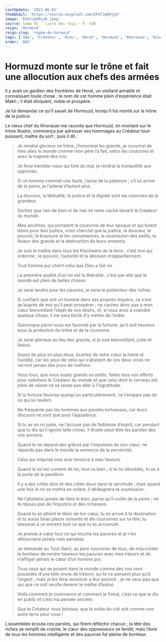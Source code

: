 ```yaml
---
lastUpdate: '2021-06-01'
thumbnail: 'https://source.unsplash.com/EFm7JpD9jy8'
image: 'EFm7JpD9jy8.jpeg'
source: tome VI - livre des rois - P. 438
reign: 'Hormuzd'
reign-slug: 'regne-de-hormuzd'
tags: ['âme', 'Créateur', 'Dieu', 'Herat', 'Hormuzd', 'Khorasan', 'Kischwers', 'Makh', 'Tout-Saint']
order: '002'
---
```


# Hormuzd monte sur le trône et fait une allocution aux chefs des armées

Il y avait un gardien des frontières de Herat, un vieillard aimable et connaissant toute chose ; le nom de cet homme plein d’expérience était Makh ; il était éloquent, noble et prospère.

Je lui demandai ce qu’il savait de Hormuzd, lorsqu’il fut monté sur le trône de la justice.

Le vieux chef du Khorasan me raconta que Hormuzd, en montant sur le trône illustre, commença par adresser ses hommages au Créateur tout-puissant, maître du sort ; puis il dit :

> Je rendrai glorieux ce trône, j’honorerai les grands, je couvrirai de mes ailes le monde comme mon père l’a fait, selon les coutumes et avec la majesté des rois.
>
> Je ferai trembler ceux qui font du mal, je rendrai la tranquillité aux opprimés.
>
> Si un homme commet une faute, j’aurai de la patience ; s’il lui arrive de la peine, je l’aiderai d’autant plus.
>
> La douceur, la libéralité, la justice et la dignité sont les colonnes de la grandeur.
>
> Sachez que rien de bien ni de mal ne reste caché devant le Créateur du monde.
>
> Mes ancêtres, qui portaient la couronne de leur époque et qui furent bénis pour leur justice, n’ont cherché que la justice, la douceur, le pouvoir, la bravoure et les convenances, la soumission des petits, la faveur des grands et la destruction de leurs ennemis.
>
> Je suis le maître dans tous les Kischwers de la terre ; c’est moi qui ordonne ; le pouvoir, l’autorité et la décision m’appartiennent.
>
> Tout homme pur chérit celui que Dieu a fait roi.
>
> La première qualité d’un roi est la libéralité ; c’est par elle que le monde est plein de belles choses.
>
> Je serai tendre pour les pauvres, je serai le protecteur des riches.
>
> Si confiant que soit un homme dans ses propres moyens, ce n’est qu’auprès de moi qu’il peut prospérer ; ne cachez donc pas à mon cœur bienveillant l’objet de vos désirs, et, si vous avez à craindre quelque chose, il me sera facile d’y mettre de l’ordre.
>
> Quiconque parmi vous est favorisé par la fortune, qu’il soit heureux sous la protection du trône et de la couronne.
>
> Je serai glorieux au lieu des grands, si je suis bienveillant, juste et libéral.
>
> Soyez de plus en plus doux, écartez de votre cœur la haine et l’avidité, car les yeux de celui qui s’abstient de ces deux vices ne verront jamais des jours de malheur.
>
> Vous tous, que vous soyez grands ou petits, faites tous vos efforts pour satisfaire le Créateur du monde et que celui dont le cerveau est plein de raison ne se laisse pas aller à l’ingratitude.
>
> Si la fortune favorise quelqu’un particulièrement, ne t’empare pas de ce qui lui revient.
>
> Ne fréquente pas les hommes aux paroles tortueuses, car leurs discours ne sont que pour l’apparence.
>
> Si tu as un roi juste, ne l’accuse pas de faiblesse d’esprit, car pendant que tu dis qu’il ignore telle chose, il étudie peut-être les paroles des rois anciens.
>
> Quand le roi répand des grâces par l’impulsion de son cœur, ne répands pas dans le monde la semence de la perversité.
>
> Celui qui méprise mes avis renonce à mes faveurs.
>
> Quand le roi est content de toi, tout va bien ; si tu lui désobéis, tu es à la porte de la perdition.
>
> Il y a des côtés durs et des côtés doux dans ta servitude ; mais quand une fois le roi se mettra en colère, il dédaignera ta soumission.
>
> Ne t’abstiens jamais de faire le bien, parce qu’il coûte de la peine ; ne te réjouis pas de l’injustice et des richesses.
>
> Quand tu as atteint le désir de ton cœur, tu es arrivé à ta destination et tu auras beau placer soixante et dix couronnes sur ta tête, tu laisseras à un ennemi tout ce que tu as accumulé.
>
> Je prends à cœur tout ce qui touche les pauvres et je n’en détournerai jamais mes pensées.
>
> Je demande au Tout-Saint, au père nourricier de tous, de m’accorder le bonheur de rendre heureux les pauvres avec mes trésors et de n’affliger jamais le cœur d’un homme pur.
>
> Tous ceux qui se posent dans le monde comme des rois sont possédés d’une telle envie de trésors, qu’ils ne pensent plus qu’à l’argent ; mais je les ferai renoncer à leur pouvoir ; je ne veux pas que qui que ce soit veuille devenir le maître d’autrui.
>
> Voilà comment je commence et comment je finirai, c’est ce que je dis en public et c’est ma pensée secrète.
>
> Que le Créateur vous bénisse, que la voûte du ciel soit comme une autre terre pour vous !

L’assemblée écouta ces paroles, qui firent réfléchir chacun ; la tête des riches se remplit de crainte, le cœur des oppresseurs se fendit, mais l’âme de tous les hommes intelligents et des pauvres fut pleine de bonheur.
